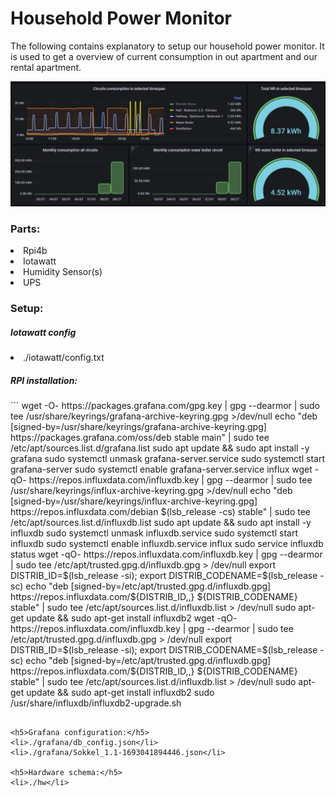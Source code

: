 <h1>Household Power Monitor</h1>
<p>The following contains explanatory to setup our household power monitor. It is used to get a overview of current consumption in out apartment and our rental apartment.</p>

![sokkel](./sokkel.png)

<h3>Parts:</h3>
<li>Rpi4b</li>
<li>Iotawatt</li>
<li>Humidity Sensor(s)</li>
<li>UPS</li>

<h3>Setup:</h3>
<h5>Iotawatt config</h5>
<li>./iotawatt/config.txt</li>

<h5>RPI installation:</h5>
```
wget -O- https://packages.grafana.com/gpg.key | gpg --dearmor | sudo tee /usr/share/keyrings/grafana-archive-keyring.gpg >/dev/null
echo "deb [signed-by=/usr/share/keyrings/grafana-archive-keyring.gpg] https://packages.grafana.com/oss/deb stable main" | sudo tee /etc/apt/sources.list.d/grafana.list
sudo apt update && sudo apt install -y grafana
sudo systemctl unmask grafana-server.service
sudo systemctl start grafana-server
sudo systemctl enable grafana-server.service
influx
wget -qO- https://repos.influxdata.com/influxdb.key | gpg --dearmor | sudo tee /usr/share/keyrings/influx-archive-keyring.gpg >/dev/null
echo "deb [signed-by=/usr/share/keyrings/influx-archive-keyring.gpg] https://repos.influxdata.com/debian $(lsb_release -cs) stable" | sudo tee /etc/apt/sources.list.d/influxdb.list
sudo apt update && sudo apt install -y influxdb
sudo systemctl unmask influxdb.service
sudo systemctl start influxdb
sudo systemctl enable influxdb.service
influx
sudo service influxdb status
wget -qO- https://repos.influxdata.com/influxdb.key | gpg --dearmor | sudo tee /etc/apt/trusted.gpg.d/influxdb.gpg > /dev/null
export DISTRIB_ID=$(lsb_release -si); export DISTRIB_CODENAME=$(lsb_release -sc)
echo "deb [signed-by=/etc/apt/trusted.gpg.d/influxdb.gpg]
https://repos.influxdata.com/${DISTRIB_ID,,} ${DISTRIB_CODENAME} stable" | sudo tee /etc/apt/sources.list.d/influxdb.list > /dev/null
sudo apt-get update && sudo apt-get install influxdb2
wget -qO- https://repos.influxdata.com/influxdb.key | gpg --dearmor | sudo tee /etc/apt/trusted.gpg.d/influxdb.gpg > /dev/null
export DISTRIB_ID=$(lsb_release -si); export DISTRIB_CODENAME=$(lsb_release -sc)
echo "deb [signed-by=/etc/apt/trusted.gpg.d/influxdb.gpg] https://repos.influxdata.com/${DISTRIB_ID,,} ${DISTRIB_CODENAME} stable" | sudo tee /etc/apt/sources.list.d/influxdb.list > /dev/null
sudo apt-get update && sudo apt-get install influxdb2
sudo /usr/share/influxdb/influxdb2-upgrade.sh

```

<h5>Grafana configuration:</h5>
<li>./grafana/db_config.json</li>
<li>./grafana/Sokkel_1.1-1693041894446.json</li>

<h5>Hardware schema:</h5>
<li>./hw</li>
